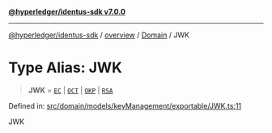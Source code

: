 [**@hyperledger/identus-sdk v7.0.0**](../../../../README.md)

***

[@hyperledger/identus-sdk](../../../../README.md) / [overview](../../../README.md) / [Domain](../README.md) / JWK

# Type Alias: JWK

> **JWK** = [`EC`](../namespaces/JWK/interfaces/EC.md) \| [`OCT`](../namespaces/JWK/interfaces/OCT.md) \| [`OKP`](../namespaces/JWK/interfaces/OKP.md) \| [`RSA`](../namespaces/JWK/interfaces/RSA.md)

Defined in: [src/domain/models/keyManagement/exportable/JWK.ts:11](https://github.com/hyperledger/identus-edge-agent-sdk-ts/blob/96423ee84b124a31ce63036d9d623d1cb73a13c2/src/domain/models/keyManagement/exportable/JWK.ts#L11)

JWK
